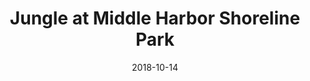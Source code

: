 ---
date: '2018-10-14'
artist: Jungle
festival: Treasure Island
venue: Middle Harbor Shoreline Park
city: Oakland
state: CA
country: USA
price: $175.00
solo: 'No'
title: Jungle at Middle Harbor Shoreline Park
slug: 2018-10-14-jungle
cover: ''
genre: ''
category: show
tags: []
created: 02/15/2019
artists:
  - Jungle
openers: []
---